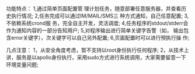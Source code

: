 功能特点：
1,通过简单页面配置管 理计划任务，随意部署任意服务器，并查看历史执行情况;
2,任务完成可以通过IM/MAIL/SMS三 种方式通知，自己任意配置;
3,不依赖系统crond服 务，完全自主开发，灵活调度;
4,任务程序的stdout/stderr会 作为通知内容的一部分告知用户;
5,对程序输出进行简单关键字告警（如， 输出包含error关键字），次关键字可以自己另外配置;
6,页面配置时可以进行预执行操 作;

几点注意：
1，从安全角度考虑，暂不支持以root身份执行任何程序;
2，从技术上讲，服务是以apollo身份执行，采用sudo方式进行系统调用，大家需要留意一下环境变量问题;
